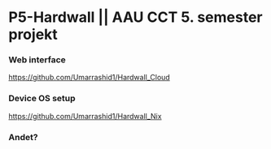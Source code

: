 # P5-Hardwall || AAU CCT 5. semester projekt
### Web interface
https://github.com/Umarrashid1/Hardwall_Cloud
### Device OS setup
https://github.com/Umarrashid1/Hardwall_Nix

### Andet?

